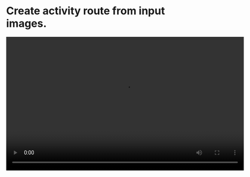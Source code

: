 # Create activity route from input images.

<video controls width="640" height="360">
  <source src="resources/dolphin_tracking.mp4" type="video/mp4">
  Your browser does not support the video tag.
</video>

